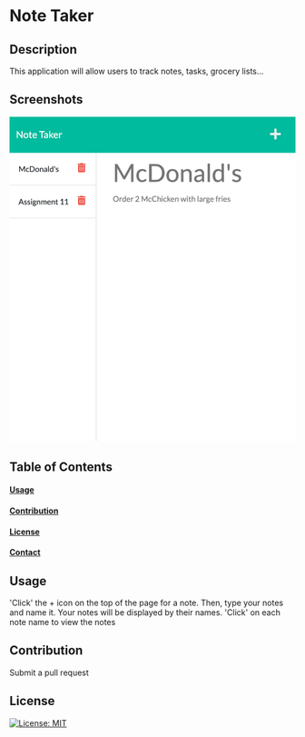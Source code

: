 # Note Taker
  
  ## Description

  This application will allow users to track notes, tasks, grocery lists...

  ## Screenshots
  ![](./assets/screenshot.png)

  ## Table of Contents
  #### [Usage](#usage)
  #### [Contribution](#contribution)
  #### [License](#license)
  #### [Contact](#questions)

  ## Usage

  'Click' the + icon on the top of the page for a note. Then, type your notes and name it. Your notes will be displayed by their names. 'Click' on each note name to view the notes

  ## Contribution

  Submit a pull request

  ## License

  [![License: MIT](https://img.shields.io/badge/License-MIT-yellow.svg)](https://opensource.org/licenses/MIT)

   
  
